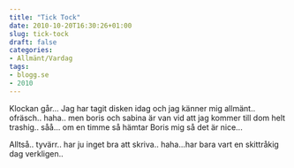 ```yaml
---
title: "Tick Tock"
date: 2010-10-20T16:30:26+01:00
slug: tick-tock
draft: false
categories:
- Allmänt/Vardag
tags:
- blogg.se
- 2010
---
```

Klockan går... Jag har tagit disken idag och jag känner mig allmänt.. ofräsch.. haha.. men boris och sabina är van vid att jag kommer till dom helt trashig.. såå... om en timme så hämtar Boris mig så det är nice...  
  
  
Alltså.. tyvärr.. har ju inget bra att skriva.. haha...har bara vart en skittråkig dag verkligen..